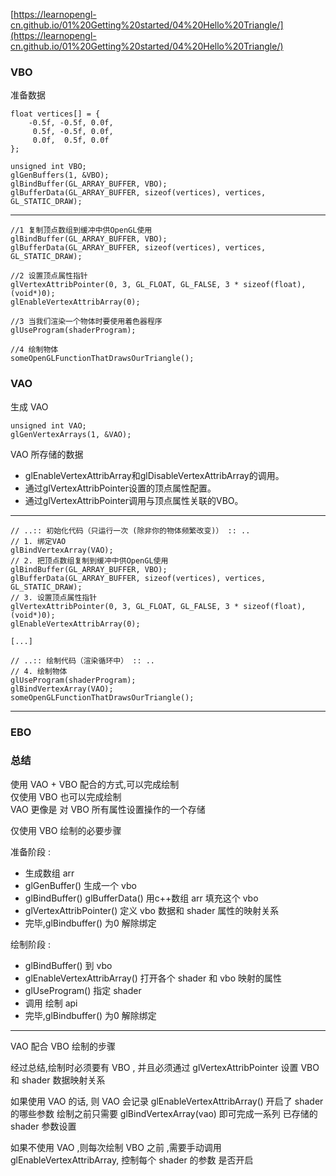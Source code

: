 

[https://learnopengl-cn.github.io/01%20Getting%20started/04%20Hello%20Triangle/](https://learnopengl-cn.github.io/01%20Getting%20started/04%20Hello%20Triangle/)


###  VBO

准备数据  

    
	float vertices[] = {
	    -0.5f, -0.5f, 0.0f,
	     0.5f, -0.5f, 0.0f,
	     0.0f,  0.5f, 0.0f
	};

	unsigned int VBO;
	glGenBuffers(1, &VBO);
	glBindBuffer(GL_ARRAY_BUFFER, VBO);  
	glBufferData(GL_ARRAY_BUFFER, sizeof(vertices), vertices, GL_STATIC_DRAW);

----------



	//1 复制顶点数组到缓冲中供OpenGL使用    
	glBindBuffer(GL_ARRAY_BUFFER, VBO);  
	glBufferData(GL_ARRAY_BUFFER, sizeof(vertices), vertices, GL_STATIC_DRAW);
	
	//2 设置顶点属性指针  
	glVertexAttribPointer(0, 3, GL_FLOAT, GL_FALSE, 3 * sizeof(float), (void*)0);  
	glEnableVertexAttribArray(0);
	
	//3 当我们渲染一个物体时要使用着色器程序  
	glUseProgram(shaderProgram);
	
	//4 绘制物体
	someOpenGLFunctionThatDrawsOurTriangle();


### VAO 

生成 VAO 
  
	unsigned int VAO;
	glGenVertexArrays(1, &VAO);


VAO 所存储的数据  

- glEnableVertexAttribArray和glDisableVertexAttribArray的调用。
- 通过glVertexAttribPointer设置的顶点属性配置。
- 通过glVertexAttribPointer调用与顶点属性关联的VBO。

-----------
	
	// ..:: 初始化代码（只运行一次 (除非你的物体频繁改变)） :: ..
	// 1. 绑定VAO
	glBindVertexArray(VAO);
	// 2. 把顶点数组复制到缓冲中供OpenGL使用
	glBindBuffer(GL_ARRAY_BUFFER, VBO);
	glBufferData(GL_ARRAY_BUFFER, sizeof(vertices), vertices, GL_STATIC_DRAW);
	// 3. 设置顶点属性指针
	glVertexAttribPointer(0, 3, GL_FLOAT, GL_FALSE, 3 * sizeof(float), (void*)0);
	glEnableVertexAttribArray(0);
	
	[...]
	
	// ..:: 绘制代码（渲染循环中） :: ..
	// 4. 绘制物体
	glUseProgram(shaderProgram);
	glBindVertexArray(VAO);
	someOpenGLFunctionThatDrawsOurTriangle();


----------------------

### EBO  



### 总结

使用 VAO +  VBO 配合的方式,可以完成绘制  
仅使用 VBO  也可以完成绘制  
VAO 更像是 对 VBO 所有属性设置操作的一个存储


仅使用 VBO 绘制的必要步骤 

准备阶段 :   

- 生成数组 arr
- glGenBuffer() 生成一个 vbo 
- glBindBuffer() glBufferData() 用c++数组 arr 填充这个 vbo  
- glVertexAttribPointer() 定义 vbo 数据和 shader 属性的映射关系 
- 完毕,glBindbuffer() 为0 解除绑定 

绘制阶段 :  

- glBindBuffer() 到 vbo  
- glEnableVertexAttribArray() 打开各个 shader 和 vbo 映射的属性 
- glUseProgram() 指定 shader  
- 调用 绘制 api 
- 完毕,glBindbuffer() 为0 解除绑定


----------------------

VAO 配合 VBO 绘制的步骤  

经过总结,绘制时必须要有 VBO  ,
并且必须通过 glVertexAttribPointer  设置 VBO 和 shader 数据映射关系    


如果使用 VAO 的话, 则 VAO 会记录  glEnableVertexAttribArray() 开启了 shader 的哪些参数 
绘制之前只需要 glBindVertexArray(vao) 即可完成一系列 已存储的 shader 参数设置  


如果不使用 VAO ,则每次绘制 VBO 之前 ,需要手动调用 glEnableVertexAttribArray, 控制每个 shader 的参数 是否开启  



  




